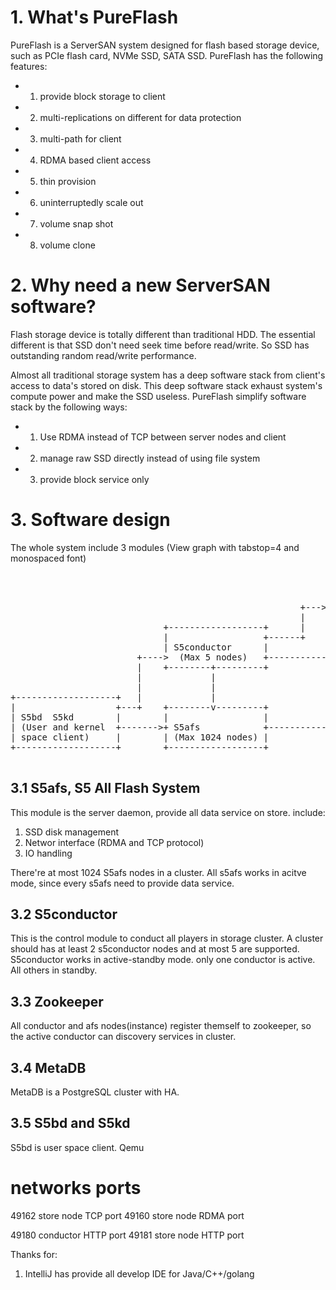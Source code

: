# 1. What's PureFlash


PureFlash is a ServerSAN system designed for flash based storage device, such as PCIe flash card, NVMe SSD, SATA SSD. 
PureFlash has the following features:

  * 1) provide block storage to client
  * 2) multi-replications on different for data protection
  * 3) multi-path for client 
  * 4) RDMA based client access 
  * 5) thin provision
  * 6) uninterruptedly scale out
  * 7) volume snap shot
  * 8) volume clone
  
# 2. Why need a new ServerSAN software?


Flash storage device is totally different than traditional HDD. The essential different is that SSD don't need seek time
before read/write. So SSD has outstanding random read/write performance. 

Almost all traditional storage system has a deep software stack from client's access to data's stored on disk. This deep 
software stack exhaust system's compute power and make the SSD useless. PureFlash simplify software stack by the following ways:
 * 1) Use RDMA instead of TCP between server nodes and client
 * 2) manage raw SSD directly instead of using file system
 * 3) provide block service only

# 3. Software design


The whole system include 3 modules (View graph with tabstop=4 and monospaced font)
<pre>			   
                                                            +---------------+
                                                            |               |
                                                       +--->+  MetaDB       |
                                                       |    |  (HA DB)      |
                             +------------------+      |    +---------------+
                             |                  +------+
                             | S5conductor      |           +---------------+
                        +---->  (Max 5 nodes)   +----------->               |
                        |    +--------+---------+           | Zookeeper     |
                        |             |                     | (3 nodes)     |
                        |             |                     +------^--------+
+-------------------+   |             |                            |
|                   +---+    +--------v---------+                  |
| S5bd  S5kd        |        |                  |                  |
| (User and kernel  +------->+ S5afs            +------------------+
| space client)     |        | (Max 1024 nodes) |
+-------------------+        +------------------+

</pre>

## 3.1 S5afs, S5 All Flash System
  This module is the server daemon, provide all data service on store. include:
   1) SSD disk management
   2) Networ interface (RDMA and TCP protocol)
   3) IO handling
  
  There're at most 1024 S5afs nodes in a cluster. All s5afs works in acitve mode, since every s5afs need to provide data service.
  
## 3.2 S5conductor
  This is the control module to conduct all players in storage cluster. A cluster should has at least 2 s5conductor nodes and at most 5 are supported.
  S5conductor works in active-standby mode. only one conductor is active. All others in standby.
  
## 3.3 Zookeeper
  All conductor and afs nodes(instance) register themself to zookeeper, so the active conductor can discovery services in cluster.

## 3.4 MetaDB
  MetaDB is a PostgreSQL cluster with HA.   
  
## 3.5 S5bd and S5kd
  S5bd is user space client. Qemu   

# networks ports
49162  store node TCP port
49160  store node RDMA port

49180  conductor HTTP port
49181  store node HTTP port

Thanks for:
1. IntelliJ has provide all develop IDE for Java/C++/golang